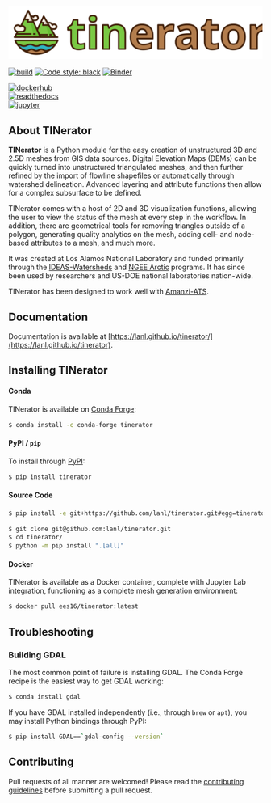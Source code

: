 ![logo](docs/_static/logo-color-horiz.svg)

[![build](https://github.com/lanl/tinerator/actions/workflows/docker-image.yml/badge.svg)](https://github.com/lanl/tinerator/actions/workflows/docker-image.yml) [![Code style: black](https://img.shields.io/badge/code%20style-black-000000.svg)](https://github.com/psf/black) [![Binder](https://mybinder.org/badge_logo.svg)](https://mybinder.org/v2/gh/lanl/tinerator/master)

[![dockerhub](https://img.shields.io/static/v1?label=Docker&message=Download%20container&color=blue&style=for-the-badge&logo=docker)](https://hub.docker.com/r/ees16/tinerator) <br/>
[![readthedocs](https://img.shields.io/static/v1?label=Documentation&message=Read%20online&color=blue&style=for-the-badge&logo=read-the-docs)](https://lanl.github.io/tinerator/) <br/>
[![jupyter](https://img.shields.io/static/v1?label=Jupyter%20Notebook&message=View%20examples&color=blue&style=for-the-badge&logo=jupyter)](https://github.com/lanl/tinerator/tree/master/examples)

## About TINerator

**TINerator** is a Python module for the easy creation of unstructured 3D and 2.5D meshes from GIS data sources. Digital Elevation Maps (DEMs) can be quickly turned into unstructured triangulated meshes, and then further refined by the import of flowline shapefiles or automatically through watershed delineation. Advanced layering and attribute functions then allow for a complex subsurface to be defined. 

TINerator comes with a host of 2D and 3D visualization functions, allowing the user to view the status of the mesh at every step in the workflow. In addition, there are geometrical tools for removing triangles outside of a polygon, generating quality analytics on the mesh, adding cell- and node-based attributes to a mesh, and much more.

It was created at Los Alamos National Laboratory and funded primarily through the [IDEAS-Watersheds](https://ideas-productivity.org/ideas-watersheds/) and [NGEE Arctic](https://ngee-arctic.ornl.gov) programs. It has since been used by researchers and US-DOE national laboratories nation-wide.

TINerator has been designed to work well with [Amanzi-ATS](https://amanzi.github.io).

## Documentation

Documentation is available at [https://lanl.github.io/tinerator/](https://lanl.github.io/tinerator).

## Installing TINerator
#### Conda

TINerator is available on [Conda Forge](https://anaconda.org/conda-forge/tinerator):

```sh
$ conda install -c conda-forge tinerator
```

#### PyPI / `pip`

To install through [PyPI](https://pypi.org/project/tinerator/):

```sh
$ pip install tinerator
```

#### Source Code

```sh
$ pip install -e git+https://github.com/lanl/tinerator.git#egg=tinerator
```

```sh
$ git clone git@github.com:lanl/tinerator.git
$ cd tinerator/
$ python -m pip install ".[all]"
```

#### Docker

TINerator is available as a Docker container,
complete with Jupyter Lab integration, functioning
as a complete mesh generation environment:

```sh
$ docker pull ees16/tinerator:latest
```

## Troubleshooting
### Building GDAL

The most common point of failure is installing GDAL.
The Conda Forge recipe is the easiest way to get GDAL
working:

```sh
$ conda install gdal
```

If you have GDAL installed independently (i.e., through
`brew` or `apt`), you may install Python bindings through
PyPI:

```sh
$ pip install GDAL==`gdal-config --version`
```

## Contributing

Pull requests of all manner are welcomed! Please read the [contributing guidelines](CONTRIBUTING.md) before submitting a pull request.

